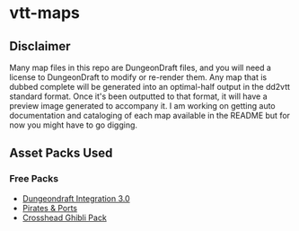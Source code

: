 # vtt-maps


## Disclaimer

Many map files in this repo are DungeonDraft files, and you will need a license to DungeonDraft to modify or re-render them.
Any map that is dubbed complete will be generated into an optimal-half output in the dd2vtt standard format. Once it's been outputted to that format,
it will have a preview image generated to accompany it. I am working on getting auto documentation and cataloging of each map available
in the README but for now you might have to go digging. 

## Asset Packs Used

### Free Packs

 - [Dungeondraft Integration 3.0](https://www.forgotten-adventures.net/product/map-making/assets/dungeondraft-integration/)
 - [Pirates & Ports](https://essendi.gumroad.com/l/PiratesAndPorts)
 - [Crosshead Ghibli Pack](https://crossheadstudios.com/dungeondraft/)
